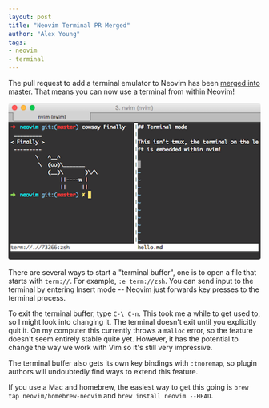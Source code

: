 ```yaml
---
layout: post
title: "Neovim Terminal PR Merged"
author: "Alex Young"
tags: 
- neovim
- terminal
---
```


The pull request to add a terminal emulator to Neovim has been [merged into master](https://github.com/neovim/neovim/commit/a6e53a3797a93fe060f807fe2e4c6361854b6c97).  That means you can now use a terminal from within Neovim!

![nvim terminal](/images/posts/nvim-term.png)

There are several ways to start a "terminal buffer", one is to open a file that starts with `term://`.  For example, `:e term://zsh`.  You can send input to the terminal by entering Insert mode -- Neovim just forwards key presses to the terminal process.

To exit the terminal buffer, type `C-\ C-n`.  This took me a while to get used to, so I might look into changing it.  The terminal doesn't exit until you explicitly quit it.  On my computer this currently throws a `malloc` error, so the feature doesn't seem entirely stable quite yet.  However, it has the potential to change the way we work with Vim so it's still very impressive.

The terminal buffer also gets its own key bindings with `:tnoremap`, so plugin authors will undoubtedly find ways to extend this feature.

If you use a Mac and homebrew, the easiest way to get this going is `brew tap neovim/homebrew-neovim` and `brew install neovim --HEAD`.

